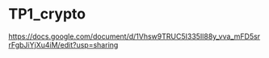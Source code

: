# TP1_crypto
https://docs.google.com/document/d/1Vhsw9TRUC5I335Il88y_vva_mFD5srrFgbJiYjXu4iM/edit?usp=sharing
